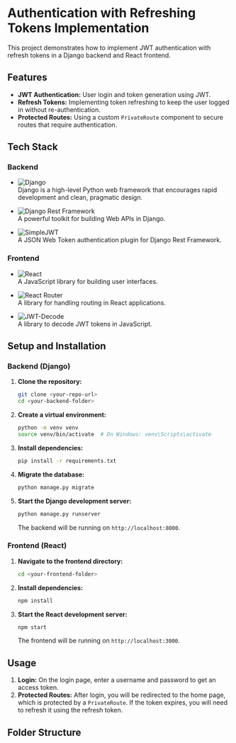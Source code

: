 # Authentication with Refreshing Tokens Implementation

This project demonstrates how to implement JWT authentication with refresh tokens in a Django backend and React frontend.

## Features

- **JWT Authentication:** User login and token generation using JWT.
- **Refresh Tokens:** Implementing token refreshing to keep the user logged in without re-authentication.
- **Protected Routes:** Using a custom `PrivateRoute` component to secure routes that require authentication.

## Tech Stack

### Backend

- ![Django](https://img.shields.io/badge/Django-092E20?style=flat&logo=django&logoColor=white)  
  Django is a high-level Python web framework that encourages rapid development and clean, pragmatic design.

- ![Django Rest Framework](https://img.shields.io/badge/Django%20Rest%20Framework-7A4D3C?style=flat&logo=django&logoColor=white)  
  A powerful toolkit for building Web APIs in Django.

- ![SimpleJWT](https://img.shields.io/badge/SimpleJWT-355E3B?style=flat&logo=python&logoColor=white)  
  A JSON Web Token authentication plugin for Django Rest Framework.

### Frontend

- ![React](https://img.shields.io/badge/React-61DAFB?style=flat&logo=react&logoColor=black)  
  A JavaScript library for building user interfaces.

- ![React Router](https://img.shields.io/badge/React%20Router-CA4245?style=flat&logo=react-router&logoColor=white)  
  A library for handling routing in React applications.

- ![JWT-Decode](https://img.shields.io/badge/jwt--decode-00A7E1?style=flat&logo=javascript&logoColor=white)  
  A library to decode JWT tokens in JavaScript.

## Setup and Installation

### Backend (Django)

1. **Clone the repository:**

    ```bash
    git clone <your-repo-url>
    cd <your-backend-folder>
    ```

2. **Create a virtual environment:**

    ```bash
    python -m venv venv
    source venv/bin/activate  # On Windows: venv\Scripts\activate
    ```

3. **Install dependencies:**

    ```bash
    pip install -r requirements.txt
    ```

4. **Migrate the database:**

    ```bash
    python manage.py migrate
    ```

5. **Start the Django development server:**

    ```bash
    python manage.py runserver
    ```

    The backend will be running on `http://localhost:8000`.

### Frontend (React)

1. **Navigate to the frontend directory:**

    ```bash
    cd <your-frontend-folder>
    ```

2. **Install dependencies:**

    ```bash
    npm install
    ```

3. **Start the React development server:**

    ```bash
    npm start
    ```

    The frontend will be running on `http://localhost:3000`.

## Usage

1. **Login:** On the login page, enter a username and password to get an access token.
2. **Protected Routes:** After login, you will be redirected to the home page, which is protected by a `PrivateRoute`. If the token expires, you will need to refresh it using the refresh token.

## Folder Structure

